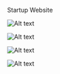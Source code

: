 Startup Website 

![Alt text](https://photos.google.com/photo/AF1QipNaruZDRc0MlY8UovV6X8lSwto-Atro3QSjss3Y)

![Alt text](https://photos.google.com/photo/AF1QipMipPnKzAyUkFVz3VSlOTs8_pRXU7QN6cZlFyxE)

![Alt text](https://photos.google.com/photo/AF1QipNFGYSb0xQ5OqpJmf7hyRnBsZmSZY0tMoSaLinv)

![Alt text](https://photos.google.com/photo/AF1QipNjVkKup26ugUDFSt3fr1LaylJM9Tr6bpUASLro)
